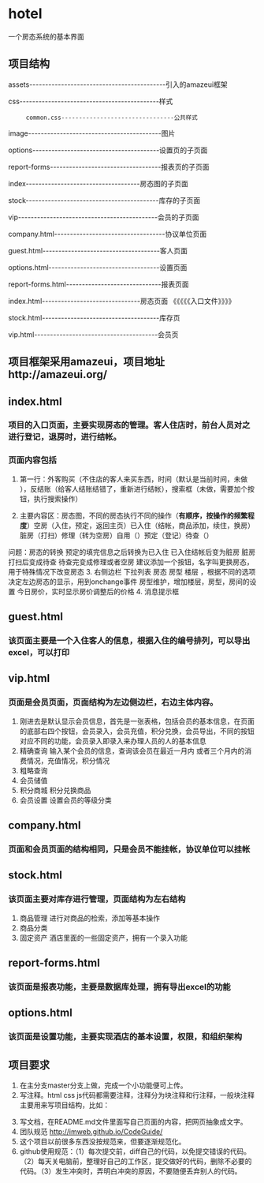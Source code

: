 # hotel
一个房态系统的基本界面
## 项目结构
 assets-------------------------------------------引入的amazeui框架

 css--------------------------------------------样式

         common.css--------------------------------公共样式

 image------------------------------------------图片

 options----------------------------------------设置页的子页面

 report-forms-----------------------------------报表页的子页面

 index------------------------------------房态图的子页面

 stock------------------------------------------库存的子页面

 vip--------------------------------------------会员的子页面

 company.html-----------------------------------协议单位页面

 guest.html-------------------------------------客人页面

 options.html-----------------------------------设置页面

 report-forms.html------------------------------报表页面

 index.html-------------------------------房态页面 《《《《《入口文件》》》》

 stock.html-------------------------------------库存页

 vip.html---------------------------------------会员页


## 项目框架采用amazeui，项目地址http://amazeui.org/



## index.html

### 项目的入口页面，主要实现房态的管理。客人住店时，前台人员对之进行登记，退房时，进行结帐。

### 页面内容包括
1. 第一行：外客购买（不住店的客人来买东西，时间（默认是当前时间，未做 ），反结账（给客人结账结错了，重新进行结帐），搜索框（未做，需要加个按钮，执行搜索操作）

2. 主要内容区：房态图，不同的房态执行不同的操作（**有顺序，按操作的频繁程度**）空房（入住，预定，返回主页）已入住（结帐，商品添加，续住，换房）脏房（打扫）修理（转为空房）自用（）预定（登记）待查（）

问题：房态的转换 预定的填完信息之后转换为已入住 已入住结帐后变为脏房 脏房打扫后变成待查 待查完变成修理或者空房
 建议添加一个按钮，名字叫更换房态，用于特殊情况下改变房态
3. 右侧边栏 下拉列表 房态 房型 楼层 ，根据不同的选项决定左边房态的显示，用到onchange事件
 房型维护，增加楼层，房型，房间的设置
 今日房价，实时显示房价调整后的价格
4. 消息提示框



## guest.html

### 该页面主要是一个入住客人的信息，根据入住的编号排列，可以导出excel，可以打印



## vip.html

### 页面是会员页面，页面结构为左边侧边栏，右边主体内容。

1. 刚进去是默认显示会员信息，首先是一张表格，包括会员的基本信息，在页面的底部右四个按钮，会员录入，会员充值，积分兑换，会员导出，不同的按钮对应不同的功能，会员录入即录入来办理人员的人的基本信息
2. 精确查询 输入某个会员的信息，查询该会员在最近一月内 或者三个月内的消费情况，充值情况，积分情况
3. 粗略查询
4. 会员储值
5. 积分商城 积分兑换商品
6. 会员设置 设置会员的等级分类

## company.html

### 页面和会员页面的结构相同，只是会员不能挂帐，协议单位可以挂帐



## stock.html

### 该页面主要对库存进行管理，页面结构为左右结构

1. 商品管理 进行对商品的检索，添加等基本操作
2. 商品分类
3. 固定资产 酒店里面的一些固定资产，拥有一个录入功能

## report-forms.html

### 该页面是报表功能，主要是数据库处理，拥有导出excel的功能

## options.html

### 该页面是设置功能，主要实现酒店的基本设置，权限，和组织架构


## 项目要求

1. 在主分支master分支上做，完成一个小功能便可上传。
2. 写注释。html css js代码都需要注释，注释分为块注释和行注释，一般块注释主要用来写项目结构，比如：
<!--
项目结构
header········································导航条
section#one··································表单行，两个按钮，两个搜索框
section#two··································房态
  div#main·································房态
    div#msg·····························消息提示框

  div#bar··································侧边栏
section#three································

 -->
 3. 写文档，在README.md文件里面写自己页面的内容，把网页抽象成文字。
 4. 团队规范 http://imweb.github.io/CodeGuide/
 5. 这个项目以前很多东西没按规范来，但要逐渐规范化。
 6. github使用规范：（1）每次提交前，diff自己的代码，以免提交错误的代码。（2）每天关电脑前，整理好自己的工作区，提交做好的代码，删除不必要的代码。（3）发生冲突时，弄明白冲突的原因，不要随便丢弃别人的代码。
